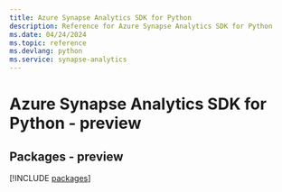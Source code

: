 ```yaml
---
title: Azure Synapse Analytics SDK for Python
description: Reference for Azure Synapse Analytics SDK for Python
ms.date: 04/24/2024
ms.topic: reference
ms.devlang: python
ms.service: synapse-analytics
---
```

# Azure Synapse Analytics SDK for Python - preview
## Packages - preview
[!INCLUDE [packages](synapse-analytics-index.md)]